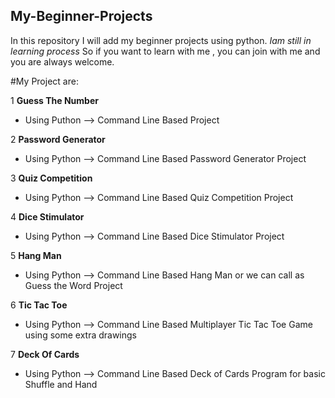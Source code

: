 ## My-Beginner-Projects

In this repository I will add my beginner projects using python.
*Iam still in learning process*
So if you want to learn with me , you can join with me and you are always welcome.

#My Project are:

1 **Guess The Number** 
  * Using Puthon --> Command Line Based Project
  
2 **Password Generator** 
  * Using Python --> Command Line Based Password Generator Project
  
3 **Quiz Competition** 
  * Using Python --> Command Line Based Quiz Competition Project
  
4 **Dice Stimulator** 
  * Using Python --> Command Line Based Dice Stimulator Project
  
5 **Hang Man** 
  * Using Python --> Command Line Based Hang Man or we can call as Guess the Word Project
  
6 **Tic Tac Toe** 
  * Using Python -->  Command Line Based Multiplayer Tic Tac Toe Game using some extra drawings
  
7 **Deck Of Cards** 
  * Using Python --> Command Line Based Deck of Cards Program for basic Shuffle and Hand 
